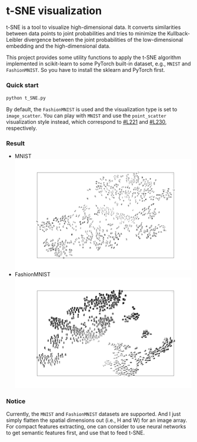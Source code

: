 # t-SNE visualization

t-SNE is a tool to visualize high-dimensional data. It converts similarities between data points to joint probabilities and tries to minimize the Kullback-Leibler divergence between the joint probabilities of the low-dimensional embedding and the high-dimensional data.

This project provides some utility functions to apply the t-SNE algorithm implemented in scikit-learn to some PyTorch built-in dataset, e.g., `MNIST` and `FashionMNIST`. So you have to install the sklearn and PyTorch first.

### Quick start
```python
python t_SNE.py 
```
By default, the `FashionMNIST` is used and the visualization type is set to `image_scatter`. You can play with `MNIST` and use the `point_scatter` visualization style instead, which correspond to [#L221](./t_SNE.py#L221) and [#L230](./t_SNE.py#L230), respectively. 

### Result
- MNIST
![](./t-SNE-MNIST.png)
- FashionMNIST
![](t-SNE-FashionMNIST.png)


### Notice
Currently, the `MNIST` and `FashionMNIST` datasets are supported. And I just simply flatten the spatial dimensions out (i.e., H and W) for an image array. For compact features extracting, one can consider to use neural networks to get semantic features first, and use that to feed t-SNE. 